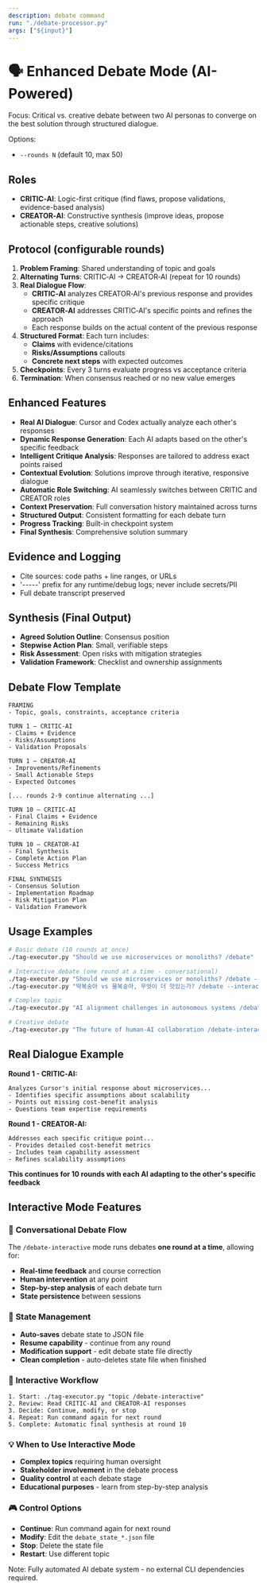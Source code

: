 ```yaml
---
description: debate command
run: "./debate-processor.py"
args: ["${input}"]
---
```


# 🗣️ Enhanced Debate Mode (AI-Powered)

Focus: Critical vs. creative debate between two AI personas to converge on the best solution through structured dialogue.

Options:
- `--rounds N` (default 10, max 50)

## Roles
- **CRITIC‑AI**: Logic-first critique (find flaws, propose validations, evidence-based analysis)
- **CREATOR‑AI**: Constructive synthesis (improve ideas, propose actionable steps, creative solutions)

## Protocol (configurable rounds)
1) **Problem Framing**: Shared understanding of topic and goals
2) **Alternating Turns**: CRITIC‑AI → CREATOR‑AI (repeat for 10 rounds)
3) **Real Dialogue Flow**:
   - **CRITIC‑AI** analyzes CREATOR‑AI's previous response and provides specific critique
   - **CREATOR‑AI** addresses CRITIC‑AI's specific points and refines the approach
   - Each response builds on the actual content of the previous response
4) **Structured Format**: Each turn includes:
   - **Claims** with evidence/citations
   - **Risks/Assumptions** callouts
   - **Concrete next steps** with expected outcomes
5) **Checkpoints**: Every 3 turns evaluate progress vs acceptance criteria
6) **Termination**: When consensus reached or no new value emerges

## Enhanced Features
- **Real AI Dialogue**: Cursor and Codex actually analyze each other's responses
- **Dynamic Response Generation**: Each AI adapts based on the other's specific feedback
- **Intelligent Critique Analysis**: Responses are tailored to address exact points raised
- **Contextual Evolution**: Solutions improve through iterative, responsive dialogue
- **Automatic Role Switching**: AI seamlessly switches between CRITIC and CREATOR roles
- **Context Preservation**: Full conversation history maintained across turns
- **Structured Output**: Consistent formatting for each debate turn
- **Progress Tracking**: Built-in checkpoint system
- **Final Synthesis**: Comprehensive solution summary

## Evidence and Logging
- Cite sources: code paths + line ranges, or URLs
- '-----' prefix for any runtime/debug logs; never include secrets/PII
- Full debate transcript preserved

## Synthesis (Final Output)
- **Agreed Solution Outline**: Consensus position
- **Stepwise Action Plan**: Small, verifiable steps
- **Risk Assessment**: Open risks with mitigation strategies
- **Validation Framework**: Checklist and ownership assignments

## Debate Flow Template
```
FRAMING
- Topic, goals, constraints, acceptance criteria

TURN 1 — CRITIC‑AI
- Claims + Evidence
- Risks/Assumptions
- Validation Proposals

TURN 1 — CREATOR‑AI
- Improvements/Refinements
- Small Actionable Steps
- Expected Outcomes

[... rounds 2-9 continue alternating ...]

TURN 10 — CRITIC‑AI
- Final Claims + Evidence
- Remaining Risks
- Ultimate Validation

TURN 10 — CREATOR‑AI
- Final Synthesis
- Complete Action Plan
- Success Metrics

FINAL SYNTHESIS
- Consensus Solution
- Implementation Roadmap
- Risk Mitigation Plan
- Validation Framework
```

## Usage Examples

```bash
# Basic debate (10 rounds at once)
./tag-executor.py "Should we use microservices or monoliths? /debate"

# Interactive debate (one round at a time - conversational)
./tag-executor.py "Should we use microservices or monoliths? /debate --interactive"
./tag-executor.py "딱복숭아 vs 물복숭아, 무엇이 더 맛있는가? /debate --interactive --rounds 5"

# Complex topic
./tag-executor.py "AI alignment challenges in autonomous systems /debate"

# Creative debate
./tag-executor.py "The future of human-AI collaboration /debate-interactive"
```

## Real Dialogue Example

**Round 1 - CRITIC‑AI:**
```
Analyzes Cursor's initial response about microservices...
- Identifies specific assumptions about scalability
- Points out missing cost-benefit analysis
- Questions team expertise requirements
```

**Round 1 - CREATOR‑AI:**
```
Addresses each specific critique point...
- Provides detailed cost-benefit metrics
- Includes team capability assessment
- Refines scalability assumptions
```

**This continues for 10 rounds with each AI adapting to the other's specific feedback**

## Interactive Mode Features

### 🎯 **Conversational Debate Flow**
The `/debate-interactive` mode runs debates **one round at a time**, allowing for:

- **Real-time feedback** and course correction
- **Human intervention** at any point
- **Step-by-step analysis** of each debate turn
- **State persistence** between sessions

### 📁 **State Management**
- **Auto-saves** debate state to JSON file
- **Resume capability** - continue from any round
- **Modification support** - edit debate state file directly
- **Clean completion** - auto-deletes state file when finished

### 🔄 **Interactive Workflow**
```
1. Start: ./tag-executor.py "topic /debate-interactive"
2. Review: Read CRITIC-AI and CREATOR-AI responses
3. Decide: Continue, modify, or stop
4. Repeat: Run command again for next round
5. Complete: Automatic final synthesis at round 10
```

### 💡 **When to Use Interactive Mode**
- **Complex topics** requiring human oversight
- **Stakeholder involvement** in the debate process
- **Quality control** at each debate stage
- **Educational purposes** - learn from step-by-step analysis

### 🎮 **Control Options**
- **Continue**: Run command again for next round
- **Modify**: Edit the `debate_state_*.json` file
- **Stop**: Delete the state file
- **Restart**: Use different topic

Note: Fully automated AI debate system - no external CLI dependencies required.
